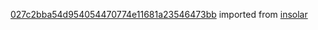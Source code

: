 [027c2bba54d954054470774e11681a23546473bb](https://github.com/insolar/insolar/commit/027c2bba54d954054470774e11681a23546473bb) imported from [insolar](https://github.com/insolar/insolar)
